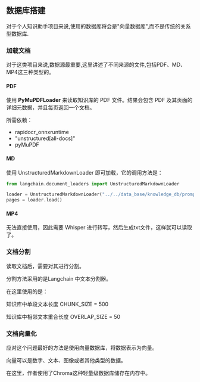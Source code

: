 ## 数据库搭建

对于个人知识助手项目来说,使用的数据库将会是"向量数据库",而不是传统的关系型数据库.

### 加载文档

对于这类项目来说,数据源最重要,这里讲述了不同来源的文件,包括PDF、MD、MP4这三种类型的。

#### PDF

使用 **PyMuPDFLoader** 来读取知识库的 PDF 文件。结果会包含 PDF 及其页面的详细元数据，并且每页返回一个文档。

所需依赖：

- rapidocr_onnxruntime
- "unstructured[all-docs]"
- pyMuPDF

#### MD

使用 UnstructuredMarkdownLoader 即可加载，它的调用方法是：

```py
from langchain.document_loaders import UnstructuredMarkdownLoader

loader = UnstructuredMarkdownLoader("../../data_base/knowledge_db/prompt_engineering/1. 简介 Introduction.md")
pages = loader.load()
```

#### MP4

无法直接使用，因此需要 Whisper 进行转写，然后生成txt文件，这样就可以读取了。

### 文档分割

读取文档后，需要对其进行分割。

分割方法采用的是Langchain 中文本分割器。

在这里使用的是：

知识库中单段文本长度
CHUNK_SIZE = 500

知识库中相邻文本重合长度
OVERLAP_SIZE = 50

### 文档向量化

应对这个问题最好的方法是使用向量数据库，将数据表示为向量。

向量可以是数字、文本、图像或者其他类型的数据。

在这里，作者使用了Chroma这种轻量级数据库储存在内存中。